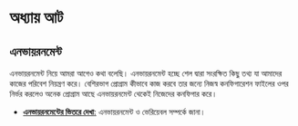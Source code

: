 # অধ্যায় আট #

## এনভায়রনমেন্ট ##

এনভায়রনমেন্ট নিয়ে আমরা আগেও কথা বলেছি। এনভায়রনমেন্ট হচ্ছে শেল দ্বারা সংরক্ষিত কিছু তথ্য যা আমাদের কাজের পরিবেশ নিয়ন্ত্রণ করে। বেশিরভাগ প্রোগ্রাম কীভাবে কাজ করবে তার জন্যে নিজস্ব কনফিগারেশন ফাইলের ওপর নির্ভর করলেও অনেক প্রোগ্রাম আছে এনভায়রনমেন্ট থেকেই নিজেদের কনফিগার করে।

*  [**এনভায়রনমেন্টের ভিতরে দেখা**:](2.8.1.seethrough.md) এনভায়রনমেন্ট ও ভেরিয়েবল সম্পর্কে জানা।